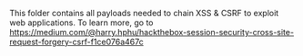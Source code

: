 This folder contains all payloads needed to chain XSS & CSRF to exploit web applications.
To learn more, go to https://medium.com/@harry.hphu/hackthebox-session-security-cross-site-request-forgery-csrf-f1ce076a467c
